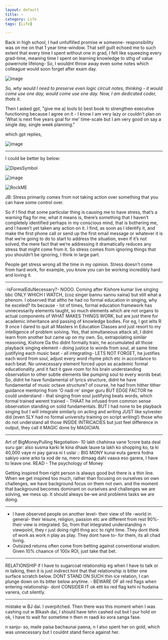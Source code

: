 ```yaml
---
layout: default
title: ~
category: Life
tags: [Life]

---
```


Back in high school, I had unfulfilled promise w someone- responsibility was on me on that 1 year time-window. That self guilt echoed me to such extent that every time I spent without one in grad, I felt like squeezing every grad-time, meaning time I spent on learning knowledge to sthg of value powernote lifelong- So, I wouldnt throw away even some notes which colleague would soon forget after exam day. 

![image](https://github.com/user-attachments/assets/c3832880-8354-48ce-b8c7-d38ca8d5ba8c)

_So, why would I need to preserve even logic circuit notes, thinking - it would come use one day, would come use one day. Now, I am dedicated coder, thats it._

Then I asked gpt, "give me a) tools b) best book to strengthen executive functioning because I agree on it - I know I am very lazy or couldn't plan on 'What is next five years goal for me' time-scale but I am very good on say a single day, single week planning."

which gpt replies, 

![image](https://github.com/user-attachments/assets/016f2e7c-a50c-43dc-8431-b57f6a256d04)

---
I could be better by below:

![DipesSymbol](https://github.com/user-attachments/assets/6c24f530-8022-43aa-9f44-ccb2c6400dd9)

![image](https://github.com/user-attachments/assets/a17cd2d1-08c3-4609-a227-493a7f4f1fd3)

![RockME](https://github.com/user-attachments/assets/9002b6a7-3039-44df-8957-9a393ffdde52)

JB:
Stress primarily comes from not taking action over something that you can have some control over.

So if I find that some particular thing is causing me to have stress, that’s a warning flag for me; what it means is, there’s something that I haven’t completely identified perhaps in my conscious mind, that is bothering me, and I haven’t yet taken any action on it. I find, as soon as I identify it, and make the first phone call or send up the first email message or whatever it is that we’re going to do to start to address the situation, even if it’s not solved, the mere fact that we’re addressing it dramatically reduces any stress that might come from it. So stress comes from ignoring things that you shouldn’t be ignoring, I think in large part.

People get stress wrong all the time in my opinion. Stress doesn’t come from hard work, for example, you know you can be working incredibly hard and loving it.

---
-IsFormalEduNecessary?-  NOOO. Coming after Kishore kumar live singing bbc ONLY WHICH I WATCH, {coz singer bannu sannu xaina} but still what a phenom. I observed that altho he had no formal education in singing, why he exceled? Its because - lot of times, formal education framework has unnecessarily elements taught, so much elements which are not organs to actual components of WHAT MAKES THINGS WORK, but are just there for academic inheritance and passing of knowledge bodies. For eg, I got ielts R 9 once I dared to quit all Masters in Education Classes and just resort to my intelligence of problem solving. Yes, that simultaneous attack all, I didnt learn from another but came up on my own. So, extrapolating similar reasoning, Kishore Da tho didnt formally train, he accumulated all those playback singing element - doing justice to words from soul, at same time justifying each music beat - all integrating- LETS NOT FORGET, he justifies each word from soul, adjust every word rhyme pitch etc in accordance to each beat. No unnecessary element forced upon as academic formal educationality ,and it fact it gave room for his brain understanding observation to other subtle elements like pumping soul to every words beat. So, didnt he have fundamental of lyrics structure, didnt he have fundamental of music octave structure? of course, he had from hither tither guidance mentoring from 'O nadi re' singer guru BUT EDGE FACTOR he could understand - that singing from soul justifying beats words, which formal trained werent trained - THAAT he infused from common sense observation standing on solid fundamentals. BUT I had none to be playback singing but I will integrate similarly on acting and writing JUST like sylvester did {even SLY had no formal university training on script writing!} those who do not understand all those INSIDE INTRICACIES but just feel difference in output, they call it MAGIC done by MAGICIAN.

---
Art of BigMoneyPulling Negotiation- 10 lakh chahinxa vane 1crore bata deal suru gar: also susma karki le kina dhaak lauxe ta lakh ko shopping ko, ta ki 40,000 vaye ni pay garxa ni t uslai :: BIG MONY kunai euta garera fodna sakiyo vane arko ta xod de na, mero dimaag dahi vaaxa eso garera, I have to leave one.
READ - The psychology of Money

Getting inspired from right person is always good but there is a thin line. When we get inspired too much, rather than focusing on ourselves on own challenges, we have background focus on them not own. and the moment that background becomes dominant on ourselves and challenges we are solving, we mess up. It should always be-we and problems tasks we are doing.

---
- I have observed people on another level- their view of life -world in general- their leisure, religion, passion etc are different from rest 90%- their view is integrated. So, from that integrated understanding n viewpoint, they r just doing right thng acc to right time. They dont think of work as work n play as play. They dont have to- for them, its all chad living.
- Outsized returns often come from betting against conventional wisdom. Given 10% chaance of 100x ROI, just take that bet.

---
RELATIONSHIP
if I have to sugarcoat relationship eg when I have to talk or m talking, then it is just indirect hint that that relationship is bitter one surface scratch below. DONT STAND ON SUCH thin ice relation, I can plunge down on its bitter below anytime. - BEWARE OF all red flags when entering relationship- dont CONSIDER IT ok etti ko red flag kehi ni hudaina vanera, cut silently. 

---
mistake w BJ dai. I overpitched. Then there was this moment when I was cashing out w BIkash dai, I should have tehn cashed out but I pur hold on ok, I have to wait for sometime n then m raadi ko xora sanga fase.

n sanju- so, maile paisa bachaunai paena, n I also spent her on gold, which was unnecessary but I couldnt stand fierce against her.
